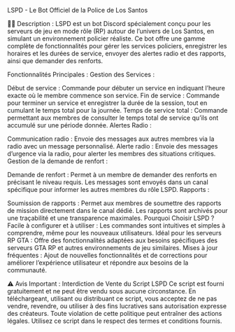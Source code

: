 LSPD - Le Bot Officiel de la Police de Los Santos

👮‍♂️ Description : LSPD est un bot Discord spécialement conçu pour les serveurs de jeu en mode rôle (RP) autour de l’univers de Los Santos, en simulant un environnement policier réaliste. Ce bot offre une gamme complète de fonctionnalités pour gérer les services policiers, enregistrer les horaires et les durées de service, envoyer des alertes radio et des rapports, ainsi que demander des renforts.

Fonctionnalités Principales :
Gestion des Services :

Début de service : Commande pour débuter un service en indiquant l’heure exacte où le membre commence son service.
Fin de service : Commande pour terminer un service et enregistrer la durée de la session, tout en cumulant le temps total pour la journée.
Temps de service total : Commande permettant aux membres de consulter le temps total de service qu’ils ont accumulé sur une période donnée.
Alertes Radio :

Communication radio : Envoie des messages aux autres membres via la radio avec un message personnalisé.
Alerte radio : Envoie des messages d’urgence via la radio, pour alerter les membres des situations critiques.
Gestion de la demande de renfort :

Demande de renfort : Permet à un membre de demander des renforts en précisant le niveau requis. Les messages sont envoyés dans un canal spécifique pour informer les autres membres du rôle LSPD.
Rapports :

Soumission de rapports : Permet aux membres de soumettre des rapports de mission directement dans le canal dédié. Les rapports sont archivés pour une traçabilité et une transparence maximales.
Pourquoi Choisir LSPD ?
Facile à configurer et à utiliser : Les commandes sont intuitives et simples à comprendre, même pour les nouveaux utilisateurs.
Idéal pour les serveurs RP GTA : Offre des fonctionnalités adaptées aux besoins spécifiques des serveurs GTA RP et autres environnements de jeu similaires.
Mises à jour fréquentes : Ajout de nouvelles fonctionnalités et de corrections pour améliorer l’expérience utilisateur et répondre aux besoins de la communauté.

⚠️ Avis Important : Interdiction de Vente du Script LSPD
Ce script est fourni gratuitement et ne peut être vendu sous aucune circonstance. En téléchargeant, utilisant ou distribuant ce script, vous acceptez de ne pas vendre, revendre, ou utiliser à des fins lucratives sans autorisation expresse des créateurs. Toute violation de cette politique peut entraîner des actions légales. Utilisez ce script dans le respect des termes et conditions fournis.

